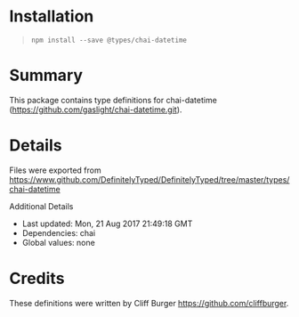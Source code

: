 # Installation
> `npm install --save @types/chai-datetime`

# Summary
This package contains type definitions for chai-datetime (https://github.com/gaslight/chai-datetime.git).

# Details
Files were exported from https://www.github.com/DefinitelyTyped/DefinitelyTyped/tree/master/types/chai-datetime

Additional Details
 * Last updated: Mon, 21 Aug 2017 21:49:18 GMT
 * Dependencies: chai
 * Global values: none

# Credits
These definitions were written by Cliff Burger <https://github.com/cliffburger>.
